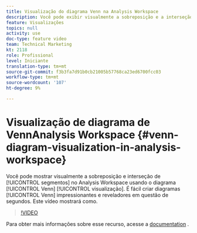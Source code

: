 ```yaml
---
title: Visualização do diagrama Venn na Analysis Workspace
description: Você pode exibir visualmente a sobreposição e a interseção dos segmentos no Analysis Workspace usando a visualização de diagrama Venn. É fácil criar diagramas Venn impressionantes e reveladores em questão de segundos. Este vídeo mostrará como.
feature: Visualizações
topics: null
activity: use
doc-type: feature video
team: Technical Marketing
kt: 2118
role: Profissional
level: Iniciante
translation-type: tm+mt
source-git-commit: f3b3fa7d91b0cb21005b57768ca23ed6700fcc03
workflow-type: tm+mt
source-wordcount: '107'
ht-degree: 9%

---
```



#  Visualização de   diagrama de VennAnalysis Workspace  {#venn-diagram-visualization-in-analysis-workspace}

Você pode mostrar visualmente a sobreposição e interseção de [!UICONTROL segmentos] no Analysis Workspace usando o diagrama [!UICONTROL Venn] [!UICONTROL visualização]. É fácil criar diagramas [!UICONTROL Venn] impressionantes e reveladores em questão de segundos. Este vídeo mostrará como.

>[!VIDEO](https://video.tv.adobe.com/v/23987/?quality=12)

Para obter mais informações sobre esse recurso, acesse a [documentation](https://marketing.adobe.com/resources/help/pt_BR/analytics/analysis-workspace/venn.html) .
